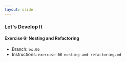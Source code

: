 ```yaml
---
layout: slide
---
```


### Let's Develop It

#### Exercise 6:  Nesting and Refactoring

* Branch: `ex.06`
* Instructions: `exercise-06-nesting-and-refactoring.md`
